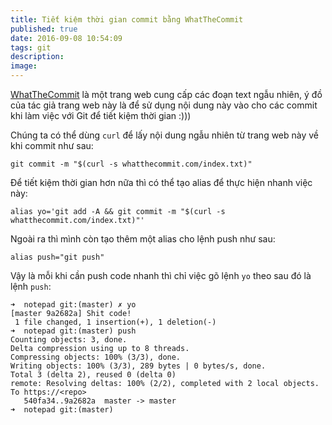```yaml
---
title: Tiết kiệm thời gian commit bằng WhatTheCommit 
published: true
date: 2016-09-08 10:54:09
tags: git
description: 
image:
---
```

[WhatTheCommit](http://whatthecommit.com/index.txt) là một trang web cung cấp các đoạn text ngẫu nhiên, ý đồ của tác giả trang web này là để sử dụng nội dung này vào cho các commit khi làm việc với Git để tiết kiệm thời gian :)))

Chúng ta có thể dùng `curl` để lấy nội dung ngẫu nhiên từ trang web này về khi commit như sau:

```
git commit -m "$(curl -s whatthecommit.com/index.txt)"
```

Để tiết kiệm thời gian hơn nữa thì có thể tạo alias để thực hiện nhanh việc này:

```
alias yo='git add -A && git commit -m "$(curl -s whatthecommit.com/index.txt)"'
```
Ngoài ra thì mình còn tạo thêm một alias cho lệnh push như sau:

```
alias push="git push"
```

Vậy là mỗi khi cần push code nhanh thì chỉ việc gõ lệnh `yo` theo sau đó là lệnh `push`:

```
➜  notepad git:(master) ✗ yo
[master 9a2682a] Shit code!
 1 file changed, 1 insertion(+), 1 deletion(-)
➜  notepad git:(master) push
Counting objects: 3, done.
Delta compression using up to 8 threads.
Compressing objects: 100% (3/3), done.
Writing objects: 100% (3/3), 289 bytes | 0 bytes/s, done.
Total 3 (delta 2), reused 0 (delta 0)
remote: Resolving deltas: 100% (2/2), completed with 2 local objects.
To https://<repo>
   540fa34..9a2682a  master -> master
➜  notepad git:(master)
```

